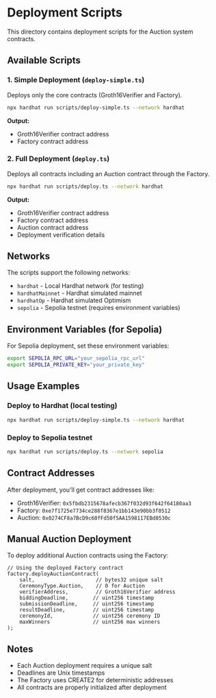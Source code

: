 # Deployment Scripts

This directory contains deployment scripts for the Auction system contracts.

## Available Scripts

### 1. Simple Deployment (`deploy-simple.ts`)
Deploys only the core contracts (Groth16Verifier and Factory).

```bash
npx hardhat run scripts/deploy-simple.ts --network hardhat
```

**Output:**
- Groth16Verifier contract address
- Factory contract address

### 2. Full Deployment (`deploy.ts`)
Deploys all contracts including an Auction contract through the Factory.

```bash
npx hardhat run scripts/deploy.ts --network hardhat
```

**Output:**
- Groth16Verifier contract address
- Factory contract address  
- Auction contract address
- Deployment verification details

## Networks

The scripts support the following networks:

- `hardhat` - Local Hardhat network (for testing)
- `hardhatMainnet` - Hardhat simulated mainnet
- `hardhatOp` - Hardhat simulated Optimism
- `sepolia` - Sepolia testnet (requires environment variables)

## Environment Variables (for Sepolia)

For Sepolia deployment, set these environment variables:

```bash
export SEPOLIA_RPC_URL="your_sepolia_rpc_url"
export SEPOLIA_PRIVATE_KEY="your_private_key"
```

## Usage Examples

### Deploy to Hardhat (local testing)
```bash
npx hardhat run scripts/deploy-simple.ts --network hardhat
```

### Deploy to Sepolia testnet
```bash
npx hardhat run scripts/deploy.ts --network sepolia
```

## Contract Addresses

After deployment, you'll get contract addresses like:
- Groth16Verifier: `0x5fbdb2315678afecb367f032d93f642f64180aa3`
- Factory: `0xe7f1725e7734ce288f8367e1bb143e90bb3f0512`
- Auction: `0x0274CF8a7BcD9c60fFd50f5AA1598117EBd0530c`

## Manual Auction Deployment

To deploy additional Auction contracts using the Factory:

```solidity
// Using the deployed Factory contract
factory.deployAuctionContract(
    salt,                    // bytes32 unique salt
    CeremonyType.Auction,    // 0 for Auction
    verifierAddress,         // Groth16Verifier address
    biddingDeadline,        // uint256 timestamp
    submissionDeadline,     // uint256 timestamp  
    resultDeadline,         // uint256 timestamp
    ceremonyId,             // uint256 ceremony ID
    maxWinners              // uint256 max winners
);
```

## Notes

- Each Auction deployment requires a unique salt
- Deadlines are Unix timestamps
- The Factory uses CREATE2 for deterministic addresses
- All contracts are properly initialized after deployment
